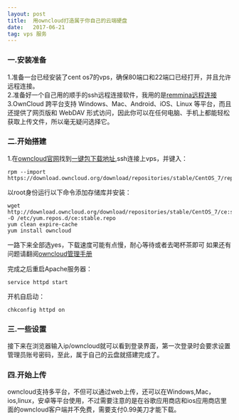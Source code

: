 ```yaml
---
layout: post
title:  用owncloud打造属于你自己的云端硬盘
date:   2017-06-21
tag: vps 服务
---
```

### 一.安装准备

1.准备一台已经安装了cent os7的vps，确保80端口和22端口已经打开，并且允许远程连接。  
2.准备好一个自己用的顺手的ssh远程连接软件，我用的是[remmina远程连接](https://github.com/FreeRDP/Remmina/wiki)  
3.OwnCloud 跨平台支持 Windows、Mac、Android、iOS、Linux 等平台，而且还提供了网页版和 WebDAV 形式访问，因此你可以在任何电脑、手机上都能轻松获取上传文件，所以毫无疑问选择它。

### 二.开始搭建
1.在[owncloud官网](https://doc.owncloud.org/server/latest/admin_manual/installation/linux_installation.html)找到[一键包下载地址](https://download.owncloud.org/download/repositories/stable/owncloud/),ssh连接上vps，并键入：

	rpm --import https://download.owncloud.org/download/repositories/stable/CentOS_7/repodata/repomd.xml.key

以root身份运行以下命令添加存储库并安装：

	wget http://download.owncloud.org/download/repositories/stable/CentOS_7/ce:stable.repo -O /etc/yum.repos.d/ce:stable.repo
	yum clean expire-cache
	yum install owncloud

一路下来全部选yes，下载速度可能有点慢，耐心等待或者去喝杯茶即可
如果还有问题请翻阅[owncloud管理手册](https://doc.owncloud.org/server/latest/admin_manual/installation/)

完成之后重启Apache服务器：

	service httpd start

开机自启动：

	chkconfig httpd on

### 三.一些设置

接下来在浏览器输入ip/owncloud就可以看到登录界面，第一次登录时会要求设置管理员账号密码，至此，属于自己的云盘就搭建完成了。


### 四.开始上传
owncloud支持多平台，不但可以通过web上传，还可以在Windows,Mac，ios,linux，安卓等平台使用，不过需要注意的是在谷歌应用商店和ios应用商店里面的owncloud客户端并不免费，需要支付0.99美刀才能下载。


